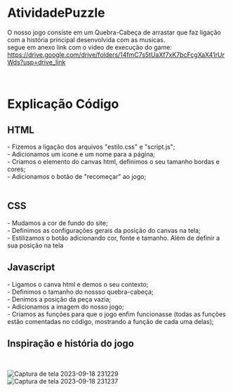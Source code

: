 # AtividadePuzzle
O nosso jogo consiste em um Quebra-Cabeça de arrastar que faz ligação com a história principal desenvolvida com as musicas.<br>
segue em anexo link com o video de execução do game: 
https://drive.google.com/drive/folders/14fmC7s5tUaXf7xK7bcFcgXaX41rUrWds?usp=drive_link





<br><h1>Explicação Código</h1>
<h2>HTML</h2>
- Fizemos a ligação dos arquivos "estilo.css" e "script.js";<br>
- Adicionamos um icone e um nome para a página;<br>
- Criamos o elemento do canvas html, definimos o seu tamanho bordas e cores;<br>
- Adicionamos o botão de "recomeçar" ao jogo;<br></br>

<h2>CSS</h2>
- Mudamos a cor de fundo do site; <br>
- Definimos as configurações gerais da posição do canvas na tela;<br>
- Estilizamos o botão adicionando cor, fonte e tamanho. Além de definir a sua posição na tela <br>

<h2> Javascript</h2>
- Ligamos o canva html e demos o seu contexto; <br>
- Definimos o tamanho do nossso quebra-cabeça;<br>
- Denimos a posição da peça vazia;<br>
- Adicionamos a imagem do nosso jogo;<br>
- Criamos as funções para que o jogo enfim funcionasse (todas as funções estão comentadas no código, mostrando a função de cada uma delas);<br>

<h2> Inspiração e história do jogo</h2><br>

![Captura de tela 2023-09-18 231229](https://github.com/Fernanda-Marcelino/AtividadePuzzle/assets/128320607/034c363f-aa68-446f-89b0-915e8495fefe)
![Captura de tela 2023-09-18 231237](https://github.com/Fernanda-Marcelino/AtividadePuzzle/assets/128320607/7802fdc3-68b1-4595-9273-104a68bea565)
